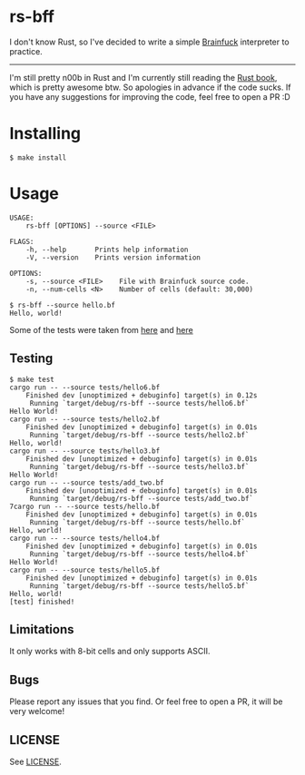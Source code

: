 # rs-bff

I don't know Rust, so I've decided to write a simple [Brainfuck](https://esolangs.org/wiki/Brainfuck) interpreter to practice.

---

I'm still pretty n00b in Rust and I'm currently still reading the [Rust book](https://doc.rust-lang.org/book/), which is pretty awesome btw. So apologies in advance if the code sucks. If you have any suggestions for improving the code, feel free to open a PR :D

# Installing

```
$ make install
```

# Usage

```
USAGE:
    rs-bff [OPTIONS] --source <FILE>

FLAGS:
    -h, --help       Prints help information
    -V, --version    Prints version information

OPTIONS:
    -s, --source <FILE>    File with Brainfuck source code.
    -n, --num-cells <N>    Number of cells (default: 30,000)
```

```
$ rs-bff --source hello.bf
Hello, world!
```

Some of the tests were taken from [here](https://github.com/brain-lang/brainfuck/blob/master/brainfuck.md) and [here](https://github.com/rdebath/Brainfuck)

## Testing

```
$ make test
cargo run -- --source tests/hello6.bf
    Finished dev [unoptimized + debuginfo] target(s) in 0.12s
     Running `target/debug/rs-bff --source tests/hello6.bf`
Hello World!
cargo run -- --source tests/hello2.bf
    Finished dev [unoptimized + debuginfo] target(s) in 0.01s
     Running `target/debug/rs-bff --source tests/hello2.bf`
Hello, world!
cargo run -- --source tests/hello3.bf
    Finished dev [unoptimized + debuginfo] target(s) in 0.01s
     Running `target/debug/rs-bff --source tests/hello3.bf`
Hello World!
cargo run -- --source tests/add_two.bf
    Finished dev [unoptimized + debuginfo] target(s) in 0.01s
     Running `target/debug/rs-bff --source tests/add_two.bf`
7cargo run -- --source tests/hello.bf
    Finished dev [unoptimized + debuginfo] target(s) in 0.01s
     Running `target/debug/rs-bff --source tests/hello.bf`
Hello, world!
cargo run -- --source tests/hello4.bf
    Finished dev [unoptimized + debuginfo] target(s) in 0.01s
     Running `target/debug/rs-bff --source tests/hello4.bf`
Hello World!
cargo run -- --source tests/hello5.bf
    Finished dev [unoptimized + debuginfo] target(s) in 0.01s
     Running `target/debug/rs-bff --source tests/hello5.bf`
Hello, world!
[test] finished!
```

## Limitations

It only works with 8-bit cells and only supports ASCII.

## Bugs

Please report any issues that you find. Or feel free to open a PR, it will be very welcome!

## LICENSE

See [LICENSE](https://github.com/csixteen/rs-bff/blob/master/LICENSE).
